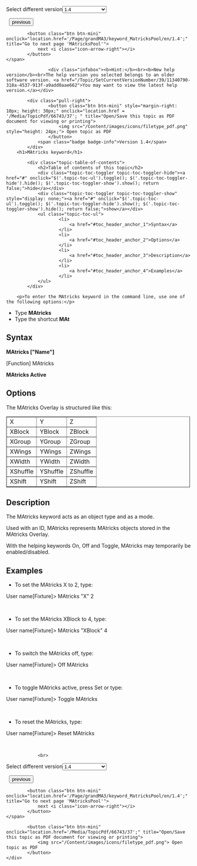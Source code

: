 
<div class="topic-navigation">

<div class="pull-right">
	<span class="pull-left">


<div class="pull-left">
<form action="/Topic/SetCurrentVersionNumber" class="form-inline" id="frmTagSelector" method="post">	<span class="form-mini">
		<div class="input-prepend"><span class="add-on">Select different version</span><select autocomplete="off" id="versionNumberId" name="versionNumberId" onchange="$(this).closest('#frmTagSelector').submit();" style="width: 120px;"><option value="">- latest -</option>
<option value="10">1.0</option>
<option value="32">1.1</option>
<option value="35">1.2</option>
<option value="36">1.3</option>
<option selected="selected" value="37">1.4</option>
<option value="38">1.5</option>
<option value="39">1.6</option>
</select></div>
		<input data-val="true" data-val-number="The field Int32 must be a number." data-val-required="The Int32 field is required." id="ProductId" name="ProductId" type="hidden" value="16">
		<input id="CurrentGuid" name="CurrentGuid" type="hidden" value="11340790-318a-4537-913f-a9add0aae662">
	</span>
</form></div>&nbsp;	</span>
	<span class="pull-right" style="white-space: nowrap;">
			<button class="btn btn-mini" onclick="location.href='/Page/grandMA3/keyword_master/en/1.4'; " title="Go to previous page 'Master'">
				<i class="icon-arrow-left"></i> previous
			</button>

			<button class="btn btn-mini" onclick="location.href='/Page/grandMA3/keyword_MatricksPool/en/1.4';" title="Go to next page 'MAtricksPool'">
				next <i class="icon-arrow-right"></i> 
			</button>
	</span>
</div>
<div class="clear-fix" style="margin-bottom: 10px"></div>
</div>

					<div class="infobox"><b>Hint:</b><br><b>New help version</b><br>The help version you selected belongs to an older software version. <a href="/Topic/SetCurrentVersionNumber/39/11340790-318a-4537-913f-a9add0aae662">You may want to view the latest help version.</a></div>

			<div class="pull-right">
					<button class="btn btn-mini" style="margin-right: 10px; height: 30px;" onclick="location.href = '/Media/TopicPdf/66743/37'; " title="Open/Save this topic as PDF document for viewing or printing">
						<img src="/Content/images/icons/filetype_pdf.png" style="height: 24px;"> Open topic as PDF
					</button>
				<span class="badge badge-info">Version 1.4</span>
			</div>
		<h1>MAtricks keyword</h1>

			<div class="topic-table-of-contents">
				<h2>Table of contents of this topic</h2>
				<div class="topic-toc-toggler topic-toc-toggler-hide"><a href="#" onclick="$('.topic-toc-ul').toggle(); $('.topic-toc-toggler-hide').hide(); $('.topic-toc-toggler-show').show(); return false;">hide</a></div>
				<div class="topic-toc-toggler topic-toc-toggler-show" style="display: none;"><a href="#" onclick="$('.topic-toc-ul').toggle(); $('.topic-toc-toggler-hide').show(); $('.topic-toc-toggler-show').hide(); return false;">show</a></div>
				<ul class="topic-toc-ul">
						<li>
							<a href="#toc_header_anchor_1">Syntax</a>
						</li>
						<li>
							<a href="#toc_header_anchor_2">Options</a>
						</li>
						<li>
							<a href="#toc_header_anchor_3">Description</a>
						</li>
						<li>
							<a href="#toc_header_anchor_4">Examples</a>
						</li>
				</ul>
			</div>

		<p>To enter the MAtricks keyword in the command line, use one of the following options:</p>

<ul>
	<li>Type&nbsp;<strong>MAtricks&nbsp;</strong></li>
	<li>Type the shortcut&nbsp;<strong>MAt</strong></li>
</ul>

<a name="toc_header_anchor_1" id="toc_header_anchor_1" class="topic-toc-item"></a><h2>Syntax</h2>

<p><span class="syntax"><strong>MAtricks ["Name"]</strong></span></p>

<p><span class="syntax">[Function] MAtricks</span></p>

<p><span class="syntax"><strong>MAtricks Active</strong></span></p>

<a name="toc_header_anchor_2" id="toc_header_anchor_2" class="topic-toc-item"></a><h2>Options</h2>

<p>The MAtricks Overlay is structured like this:</p>

<table border="1" cellpadding="1" cellspacing="1" style="width:500px">
	<tbody>
		<tr>
			<td>X</td>
			<td>Y</td>
			<td>Z</td>
		</tr>
		<tr>
			<td>XBlock</td>
			<td>YBlock</td>
			<td>ZBlock</td>
		</tr>
		<tr>
			<td>XGroup</td>
			<td>YGroup</td>
			<td>ZGroup</td>
		</tr>
		<tr>
			<td>XWings</td>
			<td>YWings</td>
			<td>ZWings</td>
		</tr>
		<tr>
			<td>XWidth</td>
			<td>YWidth</td>
			<td>ZWidth</td>
		</tr>
		<tr>
			<td>XShuffle</td>
			<td>YShuffle</td>
			<td>ZShuffle</td>
		</tr>
		<tr>
			<td>XShift</td>
			<td>YShift</td>
			<td>ZShift</td>
		</tr>
	</tbody>
</table>

<a name="toc_header_anchor_3" id="toc_header_anchor_3" class="topic-toc-item"></a><h2>Description</h2>

<p>The MAtricks keyword acts as an object type and as a mode.</p>

<p>Used with an ID, MAtricks represents MAtricks objects stored in the MAtricks Overlay.</p>

<p>With the helping keywords On, Off and Toggle, MAtricks may temporarily be enabled/disabled.</p>

<a name="toc_header_anchor_4" id="toc_header_anchor_4" class="topic-toc-item"></a><h2>Examples</h2>

<ul>
	<li>To set the MAtricks X to 2, type:</li>
</ul>

<div class="cl_input">User name[Fixture]&gt; MAtricks "X" 2</div>

<p>&nbsp;</p>

<ul>
	<li>To set the MAtricks XBlock to 4, type:</li>
</ul>

<div class="cl_input">User name[Fixture]&gt; MAtricks "XBlock" 4</div>

<p>&nbsp;</p>

<ul>
	<li>To switch the MAtricks off, type:</li>
</ul>

<div class="cl_input">User name[Fixture]&gt;​ Off MAtricks</div>

<p>&nbsp;</p>

<ul>
	<li>To toggle MAtricks active, press <span class="hardkey">Set</span> or type:</li>
</ul>

<div class="cl_input">User name[Fixture]&gt;​ Toggle MAtricks</div>

<p>&nbsp;</p>

<ul>
	<li>To reset the MAtricks, type:</li>
</ul>

<div class="cl_input">User name[Fixture]&gt;​ Reset MAtricks</div>

<p>&nbsp;</p>


				<br>
<div class="topic-navigation">

<div class="pull-right">
	<span class="pull-left">


<div class="pull-left">
<form action="/Topic/SetCurrentVersionNumber" class="form-inline" id="frmTagSelector" method="post">	<span class="form-mini">
		<div class="input-prepend"><span class="add-on">Select different version</span><select autocomplete="off" id="versionNumberId" name="versionNumberId" onchange="$(this).closest('#frmTagSelector').submit();" style="width: 120px;"><option value="">- latest -</option>
<option value="10">1.0</option>
<option value="32">1.1</option>
<option value="35">1.2</option>
<option value="36">1.3</option>
<option selected="selected" value="37">1.4</option>
<option value="38">1.5</option>
<option value="39">1.6</option>
</select></div>
		<input data-val="true" data-val-number="The field Int32 must be a number." data-val-required="The Int32 field is required." id="ProductId" name="ProductId" type="hidden" value="16">
		<input id="CurrentGuid" name="CurrentGuid" type="hidden" value="11340790-318a-4537-913f-a9add0aae662">
	</span>
</form></div>&nbsp;	</span>
	<span class="pull-right" style="white-space: nowrap;">
			<button class="btn btn-mini" onclick="location.href='/Page/grandMA3/keyword_master/en/1.4'; " title="Go to previous page 'Master'">
				<i class="icon-arrow-left"></i> previous
			</button>

			<button class="btn btn-mini" onclick="location.href='/Page/grandMA3/keyword_MatricksPool/en/1.4';" title="Go to next page 'MAtricksPool'">
				next <i class="icon-arrow-right"></i> 
			</button>
	</span>
</div>
	<div class="clear-fix"></div>
	<div class="pull-right">
	
			<button class="btn btn-mini" onclick="location.href='/Media/TopicPdf/66743/37';" title="Open/Save this topic as PDF document for viewing or printing">
				<img src="/Content/images/icons/filetype_pdf.png"> Open topic as PDF
			</button>
	</div>
<div class="clear-fix" style="margin-bottom: 10px"></div>
</div>

	
